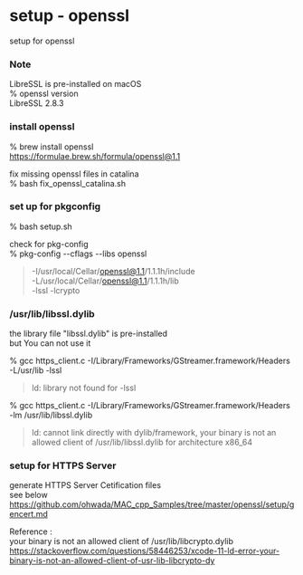 setup - openssl
===============

setup for openssl <br/>


### Note
LibreSSL is pre-installed on macOS <br/>
% openssl version <br/>
LibreSSL 2.8.3 <br/>


###  install openssl 
% brew install openssl <br/>
https://formulae.brew.sh/formula/openssl@1.1 <br/>

fix missing openssl files in catalina <br/>
% bash fix_openssl_catalina.sh <br/>


###  set up for pkgconfig
% bash setup.sh

check for pkg-config <br/>
% pkg-config --cflags --libs openssl <br/>
> -I/usr/local/Cellar/openssl@1.1/1.1.1h/include <br/>
> -L/usr/local/Cellar/openssl@1.1/1.1.1h/lib <br/>
> -lssl -lcrypto <br/>


### /usr/lib/libssl.dylib
the library file "libssl.dylib" is pre-installed <br/>
but You can not use it <br/>

% gcc https_client.c  -I/Library/Frameworks/GStreamer.framework/Headers  -L/usr/lib -lssl <br/>
> ld: library not found for -lssl <br/>

% gcc https_client.c  -I/Library/Frameworks/GStreamer.framework/Headers   -lm /usr/lib/libssl.dylib <br/>
> ld: cannot link directly with dylib/framework, your binary is not an allowed client of /usr/lib/libssl.dylib for architecture x86_64 <br/>


### setup for HTTPS Server
generate HTTPS Server  Cetification files <br/>
see below <br/>
https://github.com/ohwada/MAC_cpp_Samples/tree/master/openssl/setup/gencert.md <br/>


Reference :  <br/>
your binary is not an allowed client of /usr/lib/libcrypto.dylib <br/>
https://stackoverflow.com/questions/58446253/xcode-11-ld-error-your-binary-is-not-an-allowed-client-of-usr-lib-libcrypto-dy <br/>


